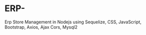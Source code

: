 # ERP-
Erp Store Management in Nodejs using   Sequelize, CSS, JavaScript, Bootstrap, Axios, Ajax Cors, Mysql2
